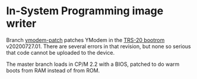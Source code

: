 # In-System Programming image writer

Branch [ymodem-patch](https://github.com/codebje/isp-writer/tree/ymodem-patch) patches YModem in the [TRS-20 bootrom](https://github.com/codebje/trs20-bootrom/tree/v20200727.01) v20200727.01. There are several errors in that revision, but none so serious that code cannot be uploaded to the device.

The master branch loads in CP/M 2.2 with a BIOS, patched to do warm boots from RAM instead of from ROM.

